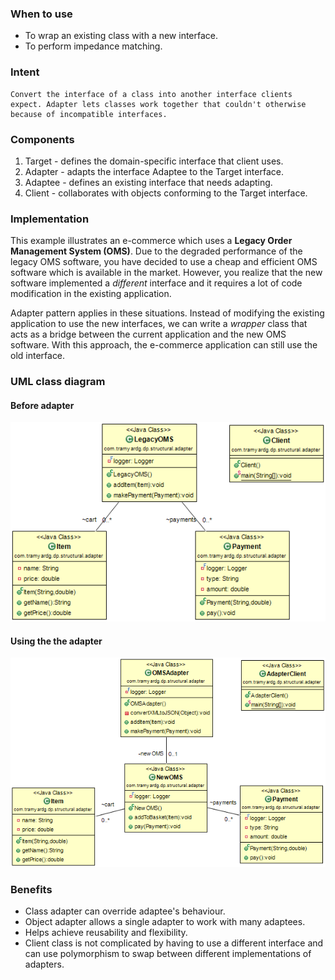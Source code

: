 ### When to use
- To wrap an existing class with a new interface.
- To perform impedance matching.

### Intent
```
Convert the interface of a class into another interface clients expect. Adapter lets classes work together that couldn't otherwise because of incompatible interfaces.
```

### Components
1. Target - defines the domain-specific interface that client uses.
2. Adapter - adapts the interface Adaptee to the Target interface.
3. Adaptee - defines an existing interface that needs adapting.
4. Client - collaborates with objects conforming to the Target interface.

### Implementation
This example illustrates an e-commerce which uses a **Legacy Order Management System (OMS)**. 
Due to the degraded performance of the legacy OMS software, you have decided to use a cheap and 
efficient OMS software which is available in the market. However, you realize that the new software implemented
a *different* interface and it requires a lot of code modification in the existing application.

Adapter pattern applies in these situations. Instead of modifying the existing application to
use the new interfaces, we can write a *wrapper* class that acts as a bridge between the current 
application and the new OMS software. With this approach, the e-commerce application can still
use the old interface.

### UML class diagram
#### Before adapter
![Adapter UML diagram before](https://github.com/tramyardg/tramyardg-gof-dp/blob/master/src/main/java/com/tramyardg/dp/structural/adapter/img_adapter_before_uml.png)
#### Using the the adapter
![Adapter UML diagram after](https://github.com/tramyardg/tramyardg-gof-dp/blob/master/src/main/java/com/tramyardg/dp/structural/adapter/img_adapter_after_uml.png)

### Benefits
- Class adapter can override adaptee's behaviour.
- Object adapter allows a single adapter to work with many adaptees.
- Helps achieve reusability and flexibility.
- Client class is not complicated by having to use a different interface and can use
polymorphism to swap between different implementations of adapters.
